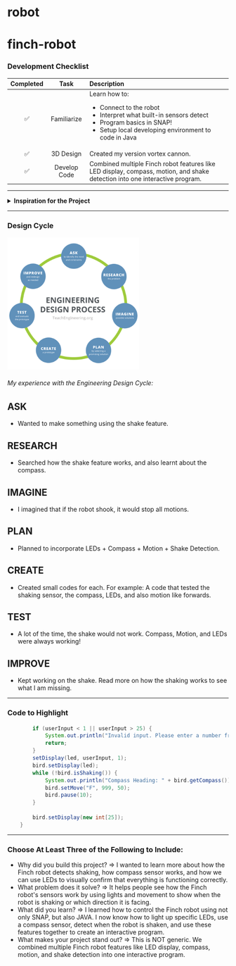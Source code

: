 # robot
# finch-robot

### Development Checklist

| Completed | Task         | Description |
|:---------:| :-----------:|:------------|
|    ✅     | Familiarize  | Learn how to: <ul><li>Connect to the robot</li><li>Interpret what built-in sensors detect</li><li>Program basics in SNAP!</li><li>Setup local developing environment to code in Java</li></ul>|
|    ✅     | 3D Design    | Created my version vortex cannon.|
|    ✅     | Develop Code | Combined multiple Finch robot features like LED display, compass, motion, and shake detection into one interactive program.|

---

<details>
<summary><strong>Inspiration for the Project</strong></summary>

Wanted to test around with the LED, compass, and shake.
</details>

---

### Design Cycle
<img src="design_cycle.png" alt="design cycle" width="300" height="300">

###### My experience with the Engineering Design Cycle: 
<h2>ASK</h2>

- Wanted to make something using the shake feature.

<h2>RESEARCH</h2>

- Searched how the shake feature works, and also learnt about the compass.
<h2>IMAGINE</h2>  

- I imagined that if the robot shook, it would stop all motions.
<h2>PLAN</h2> 

- Planned to incorporate LEDs + Compass + Motion + Shake Detection.
<h2>CREATE</h2>

- Created small codes for each. For example: A code that tested the shaking sensor, the compass, LEDs, and also motion like forwards.
<h2>TEST</h2>

- A lot of the time, the shake would not work. Compass, Motion, and LEDs were always working! 
<h2>IMPROVE</h2>

- Kept working on the shake. Read more on how the shaking works to see what I am missing. 

---

### Code to Highlight
```java
        if (userInput < 1 || userInput > 25) {
            System.out.println("Invalid input. Please enter a number from 1 to 25.");
            return;
        }
        setDisplay(led, userInput, 1);
        bird.setDisplay(led);
        while (!bird.isShaking()) {
            System.out.println("Compass Heading: " + bird.getCompass());
            bird.setMove("F", 999, 50);
            bird.pause(10);
        }
        
        bird.setDisplay(new int[25]);
    }
```

---

### Choose At Least Three of the Following to Include:
- Why did you build this project? => I wanted to learn more about how the Finch robot detects shaking, how compass sensor works, and how we can use LEDs to visually confirm that everything is functioning correctly.
- What problem does it solve? => It helps people see how the Finch robot's sensors work by using lights and movement to show when the robot is shaking or which direction it is facing.
- What did you learn? => I learned how to control the Finch robot using not only SNAP, but also JAVA. I now know how to light up specific LEDs, use a compass sensor, detect when the robot is shaken, and use these features together to create an interactive program.
- What makes your project stand out? => This is NOT generic. We combined multiple Finch robot features like LED display, compass, motion, and shake detection into one interactive program. 
